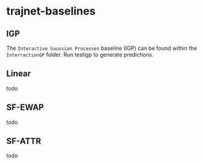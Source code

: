 # trajnet-baselines

## IGP

The `Interactive Gaussian Processes` baseline (IGP) can be found within the `InterractionGP` folder. Run testigp to generate predictions.

## Linear

todo

## SF-EWAP

todo

## SF-ATTR

todo

